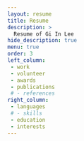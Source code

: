 ```yaml
---
layout: resume
title: Resume
description: >
  Resume of Gi In Lee
hide_description: true
menu: true
order: 3
left_column:
 - work
 - volunteer
 - awards
 - publications
 # - references
right_column:
 - languages
 # - skills
 - education
 - interests
---
```

